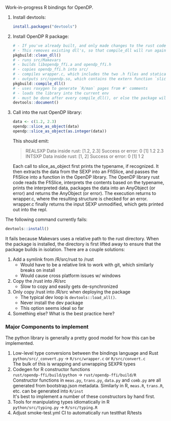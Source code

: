 Work-in-progress R bindings for OpenDP.

1. Install devtools:

    ```R   
    install.packages("devtools")
    ```

2. Install OpenDP R package:

    ```R
    # - If you've already built, and only made changes to the rust code, compile_dll will do nothing
    # - This removes existing dll's, so that compile_dll will run again
    pkgbuild::clean_dll()
    # - runs src/Makevars
    # - builds libopendp_ffi.a and opendp_ffi.h
    # - copies opendp_ffi.h into src/
    # - compiles wrapper.c, which includes the two .h files and statically links with libopendp_ffi.a
    # - outputs src/opendp.so, which contains the extern function `slice_as_object__wrapper`
    pkgbuild::compile_dll()
    # - uses roxygen to generate `R/man` pages from #' comments
    # - loads the library into the current env
    # - must be done after every compile_dll(), or else the package will be stale  
    devtools::document() 
    ```

3. Call into the rust OpenDP library:

    ```R
    data <- c(1.2, 2.3)
    opendp::slice_as_object(data)
    opendp::slice_as_object(as.integer(data))
    ```

    This should emit:
    > REALSXP
    > Data inside rust: [1.2, 2.3]
    > Success or error: 0
    > [1] 1.2 2.3
    > INTSXP
    > Data inside rust: [1, 2]
    > Success or error: 0
    > [1] 1 2

    Each call to slice_as_object first prints the typename, if recognized.
    It then extracts the data from the SEXP into an FfiSlice, and passes the FfiSlice into a function in the OpenDP library.
    The OpenDP library rust code reads the FfiSlice, interprets the contents based on the typename, prints the interpreted data, 
        packages the data into an AnyObject (or error) and returns the AnyObject (or error).
    The execution returns to wrapper.c, where the resulting structure is checked for an error.
    wrapper.c finally returns the input SEXP unmodified, which gets printed out into the repl. 

The following command currently fails:

```R
devtools::install()
```

It fails because Makevars uses a relative path to the rust directory.
When the package is installed, the directory is first lifted away to ensure that the package builds in isolation.
There are a couple solutions:
1. Add a symlink from /R/src/rust to /rust  
   - Would have to be a relative link to work with git, which similarly breaks on install  
   - Would cause cross platform issues w/ windows  
1. Copy the /rust into /R/src  
   - Slow to copy and easily gets de-synchronized  
1. Only copy /rust into /R/src when deploying the package  
   - The typical dev loop is `devtools::load_all()`. 
   - Never install the dev package  
   - This option seems ideal so far
1. Something else? What is the best practice here?


### Major Components to implement
The python library is generally a pretty good model for how this can be implemented.

1. Low-level type conversions between the bindings language and Rust  
    `python/src/_convert.py` -> `R/src/wrapper.c` or `R/src/convert.c`  
    The bulk of this is wrapping and unwrapping SEXPR types
2. Codegen for R constructor functions  
    `rust/opendp-ffi/build/python` -> `rust/opendp-ffi/build/R`  
    Constructor functions in `meas.py`, `trans.py`, `data.py` and `comb.py`
    are all generated from bootstrap.json metadata.
    Similarly in R, `meas.R`, `trans.R`, etc. can be generated into `R/inst`  
    It's best to implement a number of these constructors by hand first.
3. Tools for manipulating types idiomatically in R  
   `python/src/typing.py` -> `R/src/typing.R`
4. Adjust smoke-test.yml CI to automatically run testthat R/tests
